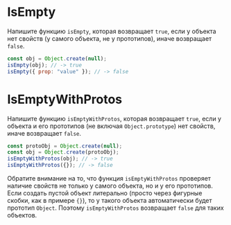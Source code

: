 # IsEmpty

Напишите функцию `isEmpty`, которая возвращает `true`, если у объекта нет свойств (у самого объекта, не у прототипов), иначе возвращает `false`.

```javascript
const obj = Object.create(null);
isEmpty(obj); // -> true
isEmpty({ prop: "value" }); // -> false
```

# IsEmptyWithProtos

Напишите функцию `isEmptyWithProtos`, которая возвращает `true`, если у объекта и его прототипов (не включая `Object.prototype`) нет свойств, иначе возвращает `false`.

```javascript
const protoObj = Object.create(null);
const obj = Object.create(protoObj);
isEmptyWithProtos(obj); // -> true
isEmptyWithProtos({}); // -> false
```

Обратите внимание на то, что функция `isEmptyWithProtos` проверяет наличие свойств не только у самого объекта, но и у его прототипов. Если создать пустой объект литерально (просто через фигурные скобки, как в примере `{}`), то у такого объекта автоматически будет прототип `Object`. Поэтому `isEmptyWithProtos` возвращает `false` для таких объектов.
